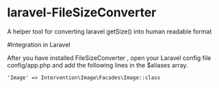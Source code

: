 # laravel-FileSizeConverter
A helper tool for converting laravel getSize() into human readable format

#Integration in Laravel

After you have installed FileSizeConverter , open your Laravel config file config/app.php and add the following lines in the $aliases array.

`'Image' => Intervention\Image\Facades\Image::class`
